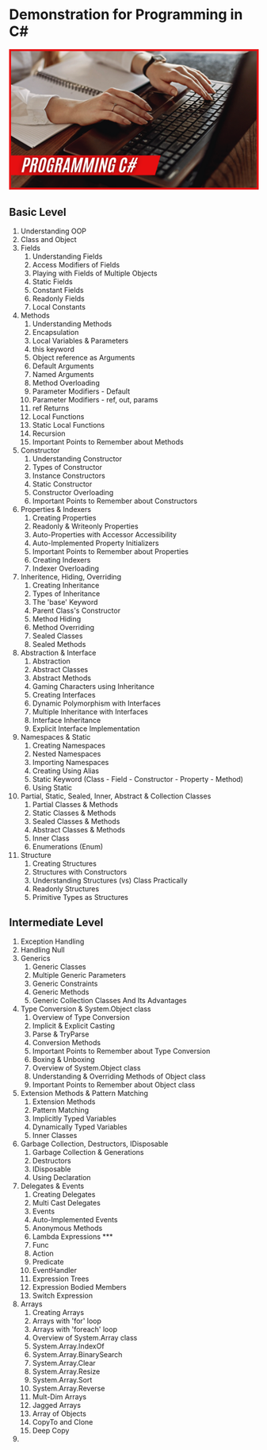 # Demonstration for Programming in C#
![Programming C#](/assets/banner.png "C#")
## Basic Level
1. Understanding OOP
2. Class and Object
3. Fields
	1. Understanding Fields
	2. Access Modifiers of Fields
	3. Playing with Fields of Multiple Objects
	4. Static Fields
	5. Constant Fields
	6. Readonly Fields
	7. Local Constants
4. Methods
	1. Understanding Methods
	2. Encapsulation 
	3. Local Variables & Parameters
	4. this keyword
	5. Object reference as Arguments
	6. Default Arguments
	7. Named Arguments
	8. Method Overloading
	9. Parameter Modifiers - Default
	10. Parameter Modifiers - ref, out, params
	11. ref Returns
	12. Local Functions
	13. Static Local Functions
	14. Recursion
	15. Important Points to Remember about Methods
5. Constructor
	1. Understanding Constructor
	2. Types of Constructor
	3. Instance Constructors
	4. Static Constructor
	5. Constructor Overloading
	6. Important Points to Remember about Constructors
6. Properties & Indexers
	1. Creating Properties
	2. Readonly & Writeonly Properties
	3. Auto-Properties with Accessor Accessibility
	4. Auto-Implemented Property Initializers
	5. Important Points to Remember about Properties
	6. Creating Indexers
	7. Indexer Overloading
7. Inheritence, Hiding, Overriding
	1. Creating Inheritance
	2. Types of Inheritance
	3. The 'base' Keyword
	4. Parent Class's Constructor
	5. Method Hiding
	6. Method Overriding
	7. Sealed Classes
	8. Sealed Methods
8. Abstraction & Interface
	1. Abstraction
	2. Abstract Classes
	3. Abstract Methods
	4. Gaming Characters using Inheritance
	5. Creating Interfaces
	6. Dynamic Polymorphism with Interfaces
	7. Multiple Inheritance with Interfaces
	8. Interface Inheritance
	9. Explicit Interface Implementation
9. Namespaces & Static
	1. Creating Namespaces
	2. Nested Namespaces
	3. Importing Namespaces
	4. Creating Using Alias
	5. Static Keyword (Class - Field - Constructor - Property - Method)
	6. Using Static	
10. Partial, Static, Sealed, Inner, Abstract & Collection Classes
	1. Partial Classes & Methods
	2. Static Classes & Methods
	3. Sealed Classes & Methods
	4. Abstract Classes & Methods
	5. Inner Class
	6. Enumerations (Enum)
11. Structure
	1. Creating Structures
	2. Structures with Constructors
	3. Understanding Structures (vs) Class Practically
	4. Readonly Structures
	5. Primitive Types as Structures
## Intermediate Level
1. Exception Handling
2. Handling Null   
3. Generics
	1. Generic Classes
	2. Multiple Generic Parameters
	3. Generic Constraints
	4. Generic Methods
	5. Generic Collection Classes And Its Advantages
4. Type Conversion & System.Object class
	1. Overview of Type Conversion
	2. Implicit & Explicit Casting
	3. Parse & TryParse
	4. Conversion Methods
	5. Important Points to Remember about Type Conversion
	6. Boxing & Unboxing
	7. Overview of System.Object class
	8. Understanding & Overriding Methods of Object class
	9. Important Points to Remember about Object class
7. Extension Methods & Pattern Matching
	1. Extension Methods
	2. Pattern Matching
	3. Implicitly Typed Variables
	4. Dynamically Typed Variables
	5. Inner Classes
8. Garbage Collection, Destructors, IDisposable 
	1. Garbage Collection & Generations
	2. Destructors
	3. IDisposable
	4. Using Declaration
9. Delegates & Events
	1. Creating Delegates
	2. Multi Cast Delegates
	3. Events
	4. Auto-Implemented Events
	5. Anonymous Methods
	6. Lambda Expressions ***
	7. Func
	8. Action
	9. Predicate
	10. EventHandler
	11. Expression Trees
	12. Expression Bodied Members
	13. Switch Expression
10. Arrays
	1. Creating Arrays
	2. Arrays with 'for' loop
	3. Arrays with 'foreach' loop
	4. Overview of System.Array class
	5. System.Array.IndexOf
	6. System.Array.BinarySearch
	7. System.Array.Clear
	8. System.Array.Resize
	9. System.Array.Sort
	10. System.Array.Reverse
	11. Mult-Dim Arrays
	12. Jagged Arrays
	13. Array of Objects
	14. CopyTo and Clone
	15. Deep Copy
11. 



